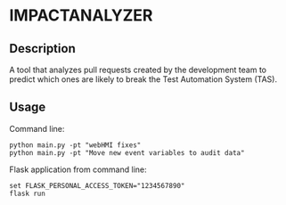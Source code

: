# IMPACTANALYZER
## Description
A tool that analyzes pull requests created by the development team to predict which ones are likely to break the Test Automation System (TAS).

## Usage

Command line:
```
python main.py -pt "webHMI fixes"
python main.py -pt "Move new event variables to audit data"
```

Flask application from command line:
```
set FLASK_PERSONAL_ACCESS_TOKEN="1234567890"
flask run
```